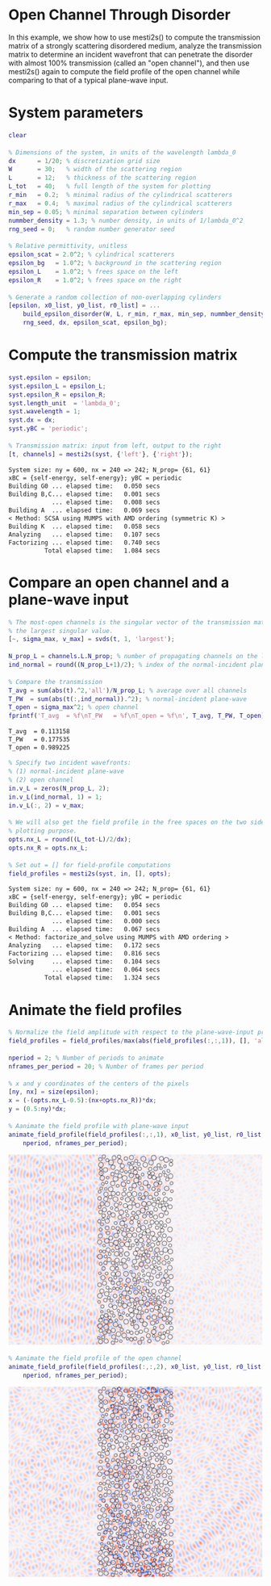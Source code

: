 # Open Channel Through Disorder

In this example, we show how to use mesti2s() to compute the transmission matrix of a strongly scattering disordered medium, analyze the transmission matrix to determine an incident wavefront that can penetrate the disorder with almost 100% transmission (called an "open channel"), and then use mesti2s() again to compute the field profile of the open channel while comparing to that of a typical plane-wave input.

# System parameters

```matlab
clear

% Dimensions of the system, in units of the wavelength lambda_0
dx      = 1/20; % discretization grid size
W       = 30;   % width of the scattering region
L       = 12;   % thickness of the scattering region
L_tot   = 40;   % full length of the system for plotting
r_min   = 0.2;  % minimal radius of the cylindrical scatterers
r_max   = 0.4;  % maximal radius of the cylindrical scatterers
min_sep = 0.05; % minimal separation between cylinders
nummber_density = 1.3; % number density, in units of 1/lambda_0^2
rng_seed = 0;   % random number generator seed

% Relative permittivity, unitless
epsilon_scat = 2.0^2; % cylindrical scatterers
epsilon_bg   = 1.0^2; % background in the scattering region
epsilon_L    = 1.0^2; % frees space on the left
epsilon_R    = 1.0^2; % frees space on the right

% Generate a random collection of non-overlapping cylinders
[epsilon, x0_list, y0_list, r0_list] = ...
    build_epsilon_disorder(W, L, r_min, r_max, min_sep, nummber_density, ...
    rng_seed, dx, epsilon_scat, epsilon_bg);
```

# Compute the transmission matrix

```matlab
syst.epsilon = epsilon;
syst.epsilon_L = epsilon_L;
syst.epsilon_R = epsilon_R;
syst.length_unit  = 'lambda_0';
syst.wavelength = 1;
syst.dx = dx;
syst.yBC = 'periodic';

% Transmission matrix: input from left, output to the right
[t, channels] = mesti2s(syst, {'left'}, {'right'});
```
```
System size: ny = 600, nx = 240 => 242; N_prop= {61, 61}
xBC = {self-energy, self-energy}; yBC = periodic
Building G0 ... elapsed time:   0.050 secs
Building B,C... elapsed time:   0.001 secs
            ... elapsed time:   0.008 secs
Building A  ... elapsed time:   0.069 secs
< Method: SCSA using MUMPS with AMD ordering (symmetric K) >
Building K  ... elapsed time:   0.058 secs
Analyzing   ... elapsed time:   0.107 secs
Factorizing ... elapsed time:   0.740 secs
          Total elapsed time:   1.084 secs
```

# Compare an open channel and a plane-wave input

```matlab
% The most-open channels is the singular vector of the transmission matrix with 
% the largest singular value.
[~, sigma_max, v_max] = svds(t, 1, 'largest');

N_prop_L = channels.L.N_prop; % number of propagating channels on the left
ind_normal = round((N_prop_L+1)/2); % index of the normal-incident plane-wave

% Compare the transmission
T_avg = sum(abs(t).^2,'all')/N_prop_L; % average over all channels
T_PW  = sum(abs(t(:,ind_normal)).^2); % normal-incident plane-wave
T_open = sigma_max^2; % open channel
fprintf('T_avg  = %f\nT_PW   = %f\nT_open = %f\n', T_avg, T_PW, T_open)
```
```
T_avg  = 0.113158
T_PW   = 0.177535
T_open = 0.989225
```

```matlab
% Specify two incident wavefronts:
% (1) normal-incident plane-wave
% (2) open channel
in.v_L = zeros(N_prop_L, 2);
in.v_L(ind_normal, 1) = 1;
in.v_L(:, 2) = v_max;

% We will also get the field profile in the free spaces on the two sides, for
% plotting purpose.
opts.nx_L = round((L_tot-L)/2/dx);
opts.nx_R = opts.nx_L;

% Set out = [] for field-profile computations
field_profiles = mesti2s(syst, in, [], opts);
```
```
System size: ny = 600, nx = 240 => 242; N_prop= {61, 61}
xBC = {self-energy, self-energy}; yBC = periodic
Building G0 ... elapsed time:   0.054 secs
Building B,C... elapsed time:   0.001 secs
            ... elapsed time:   0.000 secs
Building A  ... elapsed time:   0.067 secs
< Method: factorize_and_solve using MUMPS with AMD ordering >
Analyzing   ... elapsed time:   0.172 secs
Factorizing ... elapsed time:   0.816 secs
Solving     ... elapsed time:   0.104 secs
            ... elapsed time:   0.064 secs
          Total elapsed time:   1.324 secs
```

# Animate the field profiles

```matlab
% Normalize the field amplitude with respect to the plane-wave-input profile
field_profiles = field_profiles/max(abs(field_profiles(:,:,1)), [], 'all');

nperiod = 2; % Number of periods to animate
nframes_per_period = 20; % Number of frames per period

% x and y coordinates of the centers of the pixels
[ny, nx] = size(epsilon);
x = (-(opts.nx_L-0.5):(nx+opts.nx_R))*dx;
y = (0.5:ny)*dx;

% Aanimate the field profile with plane-wave input
animate_field_profile(field_profiles(:,:,1), x0_list, y0_list, r0_list, x, y, ...
    nperiod, nframes_per_period);
```

![disorder_PW_input.gif](disorder_PW_input.gif)

```matlab
% Aanimate the field profile of the open channel
animate_field_profile(field_profiles(:,:,2), x0_list, y0_list, r0_list, x, y, ...
    nperiod, nframes_per_period);
```

![disorder_open_channel.gif](disorder_open_channel.gif)
